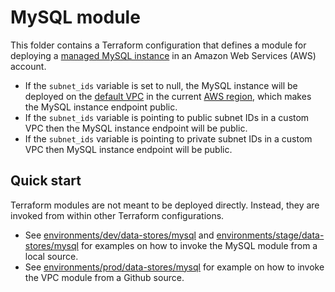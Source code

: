# MySQL module

This folder contains a Terraform configuration that defines a module for deploying a [managed MySQL instance](https://aws.amazon.com/rds/mysql/) in an Amazon Web Services (AWS) account.

* If the `subnet_ids` variable is set to null, the MySQL instance will be deployed on the [default VPC](https://docs.aws.amazon.com/vpc/latest/userguide/default-vpc.html) in the current [AWS region](https://docs.aws.amazon.com/AWSEC2/latest/UserGuide/using-regions-availability-zones.html), which makes the MySQL instance endpoint public.  
* If the `subnet_ids` variable is pointing to public subnet IDs in a custom VPC then the MySQL instance endpoint will be public.
* If the `subnet_ids` variable is pointing to private subnet IDs in a custom VPC then MySQL instance endpoint will be public.

## Quick start

Terraform modules are not meant to be deployed directly. Instead, they are invoked from within other Terraform configurations. 
* See [environments/dev/data-stores/mysql](../../../environments/dev/data-stores/mysql) and [environments/stage/data-stores/mysql](../../../environments/stage/data-stores/mysql) for examples on how to invoke the MySQL module from a local source.
* See [environments/prod/data-stores/mysql](../../..environments/prod/data-stores/mysql) for example on how to invoke the VPC module from a Github source.